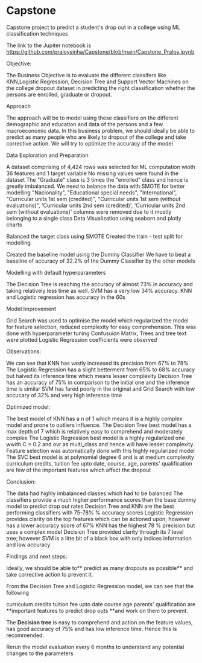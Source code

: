 # Capstone
Capstone project to predict a student's drop out in a college using ML classification techniques

The link to the Jupiter notebook is https://github.com/praloysinha/Capstone/blob/main/Capstone_Praloy.ipynb

Objective:

The Business Objective is to evaluate the different classifers like KNN,Logistic Regression, Decision Tree and Support Vector Machines on the college dropout dataset in predicting the right classification whether the persons are enrolled, graduate or dropout.

Approach

The approach will be to model using these classifiers on the different demographic and education and data of the persons and a few macroeconomic data. In this business problem, we should ideally be able to predict as many people who are likely to dropout of the college and take corrective action. We will try to optimize the accuracy of the model

Data Exploration and Preparation

A dataset comprising of 4,424 rows was selected for ML computation wioth 36 features and 1 target variable
No missing values were found in the dataset
The "Graduate" class is 3 times the "enrolled" class and hence is greatly imbalanced. We need to balance the data with SMOTE for better modelling
"Nacionality", "Educational special needs", "International", "Curricular units 1st sem (credited)", "Curricular units 1st sem (without evaluations)", 'Curricular units 2nd sem (credited)', 'Curricular units 2nd sem (without evaluations)' columns were removed due to it mostly belonging to a single class 
Data Visualization using seaborn and plotly charts

Balanced the target class using SMOTE
Created the train - test split for modelling


Created the baseline model using the Dummy Classifier
We have to beat a baseline of accuracy of 32.2% of the Dummy Classifier by the other models

Modelling with default hyperparameters

The Decision Tree is reaching the accuracy of almost 73% in accuracy and taking relatively less time as well. SVM has a very low 34% accuracy.
KNN and Logistic regression has accuracy in the 60s

Model Improvement

Grid Search was used to optimise the model which regularized the model for feature selection, reduced complexity for easy comprehension. This was done with hyperparameter tuning
Confusuion Matrix, Trees and tree text were plotted
Logistic Regression coefficients were observed

Observations:

We can see that KNN has vastly increased its precision from 67% to 78%
The Logistic Regression has a slight betterment from 65% to 68% accuracy but halved its inference time which means lesser complexity
Decision Tree has an accuracy of 75% in comparison to the initial one and the inference time is similar
SVM has fared poorly in the original and Grid Search with low accucary of 32% and very high inference time

Optimized model:

The best model of KNN has a n of 1 which means it is a highly complex model and prone to outliers influence.
The Decision Tree best model has a max depth of 7 which is relatively easy to comprehend and moderately complex
The Logistic Regression best model is a highly regularized one wwith C = 0.2 and ovr as multi_class and hence will have lesser complexity. Feature selection was automatically done with this highly regularized model
The SVC best model is at polynomial degree 6 and is at medium complexity 
curriculum credits, tuition fee upto date, course, age, parents' qualification are few of the important features which affect the dropout

Conclusion:

The data had highly imbalanced classes which had to be balanced
The classifiers provide a much higher performance scores than the base dummy model to predict drop out rates
Decision Tree and KNN are the best performing classifiers with 75-78% % accuracy scores
Logistic Regression provides clarity on the top features which can be actioned upon; however has a lower accuracy score of 67%
KNN has the highest 78 % precision but uses a complex model
Decision Tree provided clarity through its 7 level tree; however SVM is a litte bit of a black box with only indices information and low accuracy

Findings and next steps:

Ideally, we should be able to** predict as many dropouts as possible** and take corrective action to prevent it.

From the Decision Tree and Logistic Regression model, we can see that the following

curriculum credits
tuition fee upto date
course
age
parents' qualification
are **important features to predict drop outs **and work on them to prevent.

The **Decision tree** is easy to comprehend and action on the feature values, has good accuracy of 75% and has low inference time. Hence this is recommended.

Rerun the model evaluation every 6 months to understand any potential changes to the parameters
